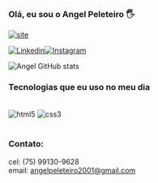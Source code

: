 
 ### Olá, eu sou o Angel Peleteiro 🖐️

 
[![site](https://img.shields.io/website-up-down-green-red/http/monip.org.svg)](https://angelpelet.github.io/meu_site/)

[![Linkedin](https://img.shields.io/badge/LinkedIn-0077B5?style=for-the-badge&logo=linkedin&logoColor=white)](https://www.linkedin.com/in/angel-peleteiro-02a87222b/)[![Instagram](https://img.shields.io/badge/Instagram-E4405F?style=for-the-badge&logo=instagram&logoColor=white)](https://www.instagram.com/angelpeleteiro/)

![Angel GitHub stats](https://github-readme-stats.vercel.app/api?username=AngelPelet&show_icons=true&theme=radical)

### Tecnologias que eu uso no meu dia

<div style="display: inline_block"><br/>
    <img align="center" alt="html5" src="https://img.shields.io/badge/HTML5-E34F26?style=for-the-badge&logo=html5&logoColor=white"/>
    <img align="center" alt="css3" src="https://img.shields.io/badge/CSS3-1572B6?style=for-the-badge&logo=css3&logoColor=white"/>
</div></br>
 
 ### Contato:
 cel: (75) 99130-9628</br>
 email: angelpeleteiro2001@gmail.com
 
